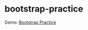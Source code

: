 # bootstrap-practice
Demo: <a href="https://farukumarx64.github.io/bootstrap-practice/#" target="_blank">Bootstrap Practice</a>